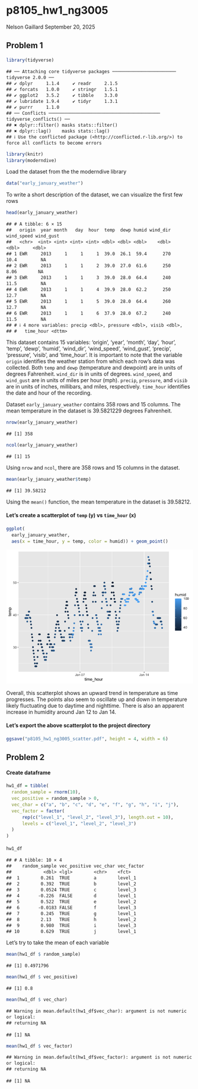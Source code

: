 p8105_hw1_ng3005
================
Nelson Gaillard
September 20, 2025

## Problem 1

``` r
library(tidyverse)
```

    ## ── Attaching core tidyverse packages ──────────────────────── tidyverse 2.0.0 ──
    ## ✔ dplyr     1.1.4     ✔ readr     2.1.5
    ## ✔ forcats   1.0.0     ✔ stringr   1.5.1
    ## ✔ ggplot2   3.5.2     ✔ tibble    3.3.0
    ## ✔ lubridate 1.9.4     ✔ tidyr     1.3.1
    ## ✔ purrr     1.1.0     
    ## ── Conflicts ────────────────────────────────────────── tidyverse_conflicts() ──
    ## ✖ dplyr::filter() masks stats::filter()
    ## ✖ dplyr::lag()    masks stats::lag()
    ## ℹ Use the conflicted package (<http://conflicted.r-lib.org/>) to force all conflicts to become errors

``` r
library(knitr)
library(moderndive)
```

Load the dataset from the the moderndive library

``` r
data("early_january_weather")
```

To write a short description of the dataset, we can visualize the first
few rows

``` r
head(early_january_weather)
```

    ## # A tibble: 6 × 15
    ##   origin  year month   day  hour  temp  dewp humid wind_dir wind_speed wind_gust
    ##   <chr>  <int> <int> <int> <int> <dbl> <dbl> <dbl>    <dbl>      <dbl>     <dbl>
    ## 1 EWR     2013     1     1     1  39.0  26.1  59.4      270      10.4         NA
    ## 2 EWR     2013     1     1     2  39.0  27.0  61.6      250       8.06        NA
    ## 3 EWR     2013     1     1     3  39.0  28.0  64.4      240      11.5         NA
    ## 4 EWR     2013     1     1     4  39.9  28.0  62.2      250      12.7         NA
    ## 5 EWR     2013     1     1     5  39.0  28.0  64.4      260      12.7         NA
    ## 6 EWR     2013     1     1     6  37.9  28.0  67.2      240      11.5         NA
    ## # ℹ 4 more variables: precip <dbl>, pressure <dbl>, visib <dbl>,
    ## #   time_hour <dttm>

This dataset contains 15 variables: ‘origin’, ‘year’, ‘month’, ‘day’,
‘hour’, ‘temp’, ‘dewp’, ‘humid’, ‘wind_dir’, ‘wind_speed’, ‘wind_gust’,
‘precip’, ‘pressure’, ‘visib’, and ‘time_hour’. It is important to note
that the variable `origin` identifies the weather station from which
each row’s data was collected. Both `temp` and `dewp` (temperature and
dewpoint) are in units of degrees Fahrenheit. `wind_dir` is in units of
degrees. `wind_speed`, and `wind_gust` are in units of miles per hour
(mph). `precip`, `pressure`, and `visib` are in units of inches,
millibars, and miles, respectively. `time_hour` identifies the date and
hour of the recording.

Dataset `early_january_weather` contains 358 rows and 15 columns. The
mean temperature in the dataset is 39.5821229 degrees Fahrenheit.

``` r
nrow(early_january_weather)
```

    ## [1] 358

``` r
ncol(early_january_weather)
```

    ## [1] 15

Using `nrow` and `ncol`, there are 358 rows and 15 columns in the
dataset.

``` r
mean(early_january_weather$temp)
```

    ## [1] 39.58212

Using the `mean()` function, the mean temperature in the dataset is
39.58212.

#### Let’s create a scatterplot of `temp` (y) vs `time_hour` (x)

``` r
ggplot(
  early_january_weather, 
  aes(x = time_hour, y = temp, color = humid)) + geom_point()
```

![](p8105_hw1_ng3005_files/figure-gfm/unnamed-chunk-6-1.png)<!-- -->

Overall, this scatterplot shows an upward trend in temperature as time
progresses. The points also seem to oscillate up and down in temperature
likely fluctuating due to daytime and nighttime. There is also an
apparent increase in humidity around Jan 12 to Jan 14.

#### Let’s export the above scatterplot to the project directory

``` r
ggsave("p8105_hw1_ng3005_scatter.pdf", height = 4, width = 6)
```

## Problem 2

#### Create dataframe

``` r
hw1_df = tibble(
  random_sample = rnorm(10),
  vec_positive = random_sample > 0,
  vec_char = c("a", "b", "c", "d", "e", "f", "g", "h", "i", "j"),
  vec_factor = factor(
      rep(c("level_1", "level_2", "level_3"), length.out = 10),
      levels = c("level_1", "level_2", "level_3")
  )
)

hw1_df
```

    ## # A tibble: 10 × 4
    ##    random_sample vec_positive vec_char vec_factor
    ##            <dbl> <lgl>        <chr>    <fct>     
    ##  1        0.261  TRUE         a        level_1   
    ##  2        0.392  TRUE         b        level_2   
    ##  3        0.0524 TRUE         c        level_3   
    ##  4       -0.226  FALSE        d        level_1   
    ##  5        0.522  TRUE         e        level_2   
    ##  6       -0.0183 FALSE        f        level_3   
    ##  7        0.245  TRUE         g        level_1   
    ##  8        2.13   TRUE         h        level_2   
    ##  9        0.980  TRUE         i        level_3   
    ## 10        0.629  TRUE         j        level_1

Let’s try to take the mean of each variable

``` r
mean(hw1_df $ random_sample)
```

    ## [1] 0.4971796

``` r
mean(hw1_df $ vec_positive)
```

    ## [1] 0.8

``` r
mean(hw1_df $ vec_char)
```

    ## Warning in mean.default(hw1_df$vec_char): argument is not numeric or logical:
    ## returning NA

    ## [1] NA

``` r
mean(hw1_df $ vec_factor)
```

    ## Warning in mean.default(hw1_df$vec_factor): argument is not numeric or logical:
    ## returning NA

    ## [1] NA
